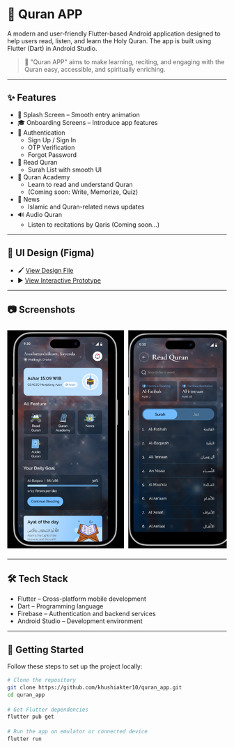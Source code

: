 # 📖 Quran APP

A modern and user-friendly Flutter-based Android application designed to help users read, listen, and learn the Holy Quran. The app is built using Flutter (Dart) in Android Studio.

> 🌙 "Quran APP" aims to make learning, reciting, and engaging with the Quran easy, accessible, and spiritually enriching.

---

## ✨ Features

- 🚀 Splash Screen – Smooth entry animation
- 🎓 Onboarding Screens – Introduce app features
- 🔐 Authentication
  - Sign Up / Sign In
  - OTP Verification
  - Forgot Password
- 📖 Read Quran
  - Surah List with smooth UI
- 🧠 Quran Academy
  - Learn to read and understand Quran
  - (Coming soon: Write, Memorize, Quiz)
- 📰 News
  - Islamic and Quran-related news updates
- 🔊 Audio Quran
  - Listen to recitations by Qaris (Coming soon...)

---

## 🎨 UI Design (Figma)

- 🖌 [View Design File](https://www.figma.com/design/rEfkxbGX6xnSWjCvNa08pL/Omermjamal-%7C%7C-Web_genious-%7C%7C-FO42774055FC8?node-id=1001-46&p=f&t=HQRG6RF5g4FosUGH-0)
- ▶️ [View Interactive Prototype](https://www.figma.com/proto/rEfkxbGX6xnSWjCvNa08pL/Omermjamal-Web_genious-FO42774055FC8?node-id=26721-10601&p=f&t=HQRG6RF5g4FosUGH-0&scaling=scale-down&content-scaling=fixed&page-id=1001%3A46)

---

## 📷 Screenshots

<div style="display: flex; overflow-x: auto; gap: 10px; padding: 10px 0;">
  <img src="https://raw.githubusercontent.com/khushiakter10/quran_app/main/screenshorts/Screenshot%202025-07-27%20151732.png" alt="Splash Screen" height="500">
  <img src="https://raw.githubusercontent.com/khushiakter10/quran_app/main/screenshorts/Screenshot%202025-07-27%20151825.png" alt="Onboarding" height="500">
  <img src="https://raw.githubusercontent.com/khushiakter10/quran_app/main/screenshorts/Screenshot%202025-07-27%20151845.png" alt="Login" height="500">
  <img src="https://raw.githubusercontent.com/khushiakter10/quran_app/main/screenshorts/Screenshot%202025-07-27%20152006.png" alt="Surah List" height="500">
  <img src="https://raw.githubusercontent.com/khushiakter10/quran_app/main/screenshorts/Screenshot%202025-07-27%20152035.png" alt="Quran Academy" height="500">
</div>

---

## 🛠 Tech Stack

- Flutter – Cross-platform mobile development
- Dart – Programming language
- Firebase – Authentication and backend services
- Android Studio – Development environment

---

## 🚀 Getting Started

Follow these steps to set up the project locally:

```bash
# Clone the repository
git clone https://github.com/khushiakter10/quran_app.git
cd quran_app

# Get Flutter dependencies
flutter pub get

# Run the app on emulator or connected device
flutter run
